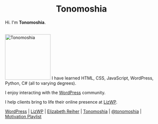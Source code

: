 

<h1 align="center">Tonomoshia</h1>
<p>Hi. I'm <b>Tonomoshia</b>.</p><br>
<img src="https://tonomoshia.com/wp-content/uploads/2017/05/10568919_10152440153378311_6670729630619748930_n.jpg" alt="Tonomoshia"
	title="a picture of Tonomoshia" width="150" height="150" />
I have learned HTML, CSS, JavaScript, WordPress, Python, C# (all to varying degrees).

I enjoy interacting with the [WordPress](https://jetpack.pro/profile/tonomoshia/) community. 

I help clients bring to life their online presence at [LizWP](https://lizwp.com).


<p align="center">

  <a href="https://jetpack.pro/profile/tonomoshia/">WordPress</a> |
  <a href="https://lizwp.com">LizWP</a> |
  <a href="https://elizabethreiher.com">Elizabeth Reiher</a> | 
  <a href="https://tonomoshia.com">Tonomoshia</a> |
  <a href="https://twitter.com/tonomoshia">@tonomoshia</a> |
  <a href="https://open.spotify.com/playlist/7HTZaPUtDVqhspjMUPveEO?si=1Dc7purETeW_NTTUc_JYzg">Motivation Playlist</a>
  <br><br>
</p>


